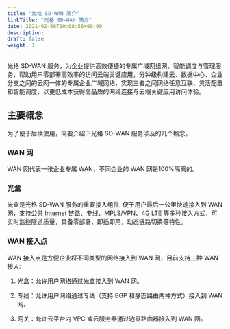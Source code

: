 ```yaml
---
title: "光格 SD-WAN 简介"
linkTitle: "光格 SD-WAN 简介"
date: 2021-02-08T10:08:56+09:00
description:
draft: false
weight: 1
---
```


光格 SD-WAN 服务，为企业提供高效便捷的专属广域网组网、智能调度与管理服务，帮助用户零部署高效率的访问云端关键应用，分钟级构建云、数据中心、企业分支之间的云网一体的专属企业广域网络，实现三者之间网络任意互联、灵活配置和智能调度，以更低成本获得高品质的网络连接与云端关键应用访问体验。

## 主要概念

为了便于后续使用，简要介绍下光格 SD-WAN 服务涉及的几个概念。

### WAN 网

WAN 网代表一张企业专属 WAN，不同企业的 WAN 网是100%隔离的。

### 光盒

光盒是光格 SD-WAN 服务的重要接入组件, 便于用户最后一公里快速接入到 WAN 网，支持公共 Internet 链路、专线、MPLS/VPN、4G LTE 等多种接入方式，可实时监控隧道质量，具备零部署，即插即用，动态链路切换等特性。

### WAN 接入点

WAN 接入点是方便企业将不同类型的网络接入到 WAN 网，目前支持三种 WAN 接入: 

1. 光盒：允许用户网络通过光盒接入到 WAN 网。

2. 专线：允许用户网络通过专线（支持 BGP 和静态路由两种方式）接入到 WAN 网。

3. 网关：允许云平台内 VPC 或云服务器通过边界路由器接入到 WAN 网。
